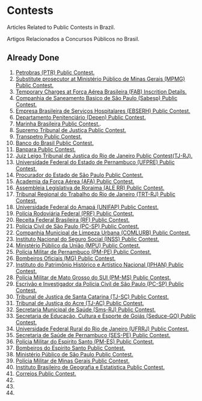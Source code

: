 # Contests

Articles Related to Public Contests in Brazil.

Artigos Relacionados a Concursos Públicos no Brasil.

## Already Done

  1. [Petrobras (PTR) Public Contest.](https://github.com/GuilhermeBianeck/Concursos/blob/master/Petrobras_Concursos.md)
  2. [Substitute prosecutor at Ministério Público de Minas Gerais (MPMG) Public Contest.](https://github.com/GuilhermeBianeck/Concursos/blob/master/Promotor_Substituto.md)
  3. [Temporary Charges at Força Aérea Brasileira (FAB) Inscrition Details.](https://github.com/GuilhermeBianeck/Concursos/blob/master/FAB.md)
  4. [Companhia de Saneamento Basico de São Paulo (Sabesp) Public Contest.](https://github.com/GuilhermeBianeck/Concursos/blob/master/SABESP.md)
  5. [Empresa Brasileira de Serviços Hospitalares (EBSERH) Public Contest.](https://github.com/GuilhermeBianeck/Concursos/blob/master/EBSERH.md)
  6. [Departamento Penitenciário (Depen) Public Contest.](https://github.com/GuilhermeBianeck/Concursos/blob/master/DEPEN.md)
  7. [Marinha Brasileira Public Contest.](https://github.com/GuilhermeBianeck/Concursos/blob/master/MarinhaBrasileira.md).
  8. [Supremo Tribunal de Justiça Public Contest.](https://github.com/GuilhermeBianeck/Concursos/blob/master/Stj.md)
  9. [Transpetro Public Contest.](https://github.com/GuilhermeBianeck/Concursos/blob/master/TransPetro.md)
  10. [Banco do Brasil Public Contest.](https://github.com/GuilhermeBianeck/Concursos/blob/master/bb.md)
  11. [Banpara Public Contest.](https://github.com/GuilhermeBianeck/Concursos/blob/master/Banpara.md)
  12. [Juiz Leigo Tribunal de Justiça do Rio de Janeiro Public Contest(TJ-RJ).](https://github.com/GuilhermeBianeck/Concursos/blob/master/juizleigorj.md)
  13. [Universidade Federal do Estado de Pernambuco (UFPRE) Public Contest.](https://github.com/GuilhermeBianeck/Concursos/blob/master/ufrpe.md)
  14. [Procurador do Estado de São Paulo Public Contest.](https://github.com/GuilhermeBianeck/Concursos/blob/master/ProcuradorEstadoSP.md)
  15. [Academia da Força Aérea (AFA) Public Contest.](https://github.com/GuilhermeBianeck/Concursos/blob/master/AFA.md)
  16. [Assembleia Legislativa de Roraima (ALE RR) Public Contest.](https://github.com/GuilhermeBianeck/Concursos/blob/master/ALERR.md)
  17. [Tribunal Regional do Trabalho do Rio de Janeiro (TRT-RJ) Public Contest.](https://github.com/GuilhermeBianeck/Concursos/blob/master/TRT-RJ.md)
  18. [Universidade Federal do Amapá (UNIFAP) Public Contest.](https://github.com/GuilhermeBianeck/Concursos/blob/master/ProcuradorEstadoSP.md)
  19. [Polícia Rodoviária Federal (PRF) Public Contest.](https://github.com/GuilhermeBianeck/Concursos/blob/master/PRF.md)
  20. [Receita Federal Brasileira (RF) Public Contest.](https://github.com/GuilhermeBianeck/Concursos/blob/master/ReceitaFederal.md)
  21. [Polícia Civil de São Paulo (PC-SP) Public Contest.](https://github.com/GuilhermeBianeck/Concursos/blob/master/PC-SP.md)
  22. [Companhia Municipal de Limpeza Urbana (COMLURB) Public Contest.](https://github.com/GuilhermeBianeck/Concursos/blob/master/Comlurb.md)
  23. [Instituto Nacional do Seguro Social (INSS) Public Contest.](https://github.com/GuilhermeBianeck/Concursos/blob/master/INSS.md)
  24. [Ministério Público da União (MPU) Public Contest.](https://github.com/GuilhermeBianeck/Concursos/blob/master/MPU.md)
  25. [Polícia Militar de Pernambuco (PM-PE) Public Contest.](https://github.com/GuilhermeBianeck/Concursos/blob/master/PM-PE.md)
  26. [Bombeiros Oficiais (MG) Public Contest.](https://github.com/GuilhermeBianeck/Concursos/blob/master/BombeiroMG.md)
  27. [Instituto do Patrimônio Histórico e Artístico Nacional (IPHAN) Public Contest.](https://github.com/GuilhermeBianeck/Concursos/blob/master/IPHAN.md)
  28. [Polícia Militar de Mato Grosso do SUl (PM-MS) Public Contest.](https://github.com/GuilhermeBianeck/Concursos/blob/master/PMMS.md)
  29. [Escrivão e Investigador da Polícia Civil de São Paulo (PC-SP) Public Contest.](https://github.com/GuilhermeBianeck/Concursos/blob/master/PCSP2.md)
  30. [Tribunal de Justiça de Santa Catarina (TJ-SC) Public Contest.](https://github.com/GuilhermeBianeck/Concursos/blob/master/TjSc.md)
  31. [Tribunal de Justiça do Acre (TJ-AC) Public Contest.](https://github.com/GuilhermeBianeck/Concursos/blob/master/TJAC.md)
  32. [Secretaria Municipal de Saúde (Sms-RJ) Public Contest.](https://github.com/GuilhermeBianeck/Concursos/blob/master/smsrj.md)
  33. [Secretaria de Educação, Cultura e Esporte de Goiás  (Seduce-GO) Public Contest.](https://github.com/GuilhermeBianeck/Concursos/blob/master/SeduceGo.md)
  34. [Universidade Federal Rural do Rio de Janeiro (UFRRJ) Public Contest.](https://github.com/GuilhermeBianeck/Concursos/blob/master/Ufrrj.md)
  35. [Secretaria de Saúde de Pernambuco (SES-PE) Public Contest.](https://github.com/GuilhermeBianeck/Concursos/blob/master/SESPe.md)
  36. [Polícia Militar do Espirito Santo (PM-ES) Public Contest.](https://github.com/GuilhermeBianeck/Concursos/blob/master/PM-ES.md)
  37. [Bombeiros do Espirito Santo Public Contest.](https://github.com/GuilhermeBianeck/Concursos/blob/master/Bombeiros-ES.md)
  38. [Ministério Público de São Paulo Public Contest.](https://github.com/GuilhermeBianeck/Concursos/blob/master/MPSP.md)
  39. [Polícia Militar de Minas Gerais Public Contest.](https://github.com/GuilhermeBianeck/Concursos/blob/master/PMMG)
  40. [Instituto Brasileiro de Geografia e Estatistica Public Contest.](https://github.com/GuilhermeBianeck/Concursos/blob/master/IBGE.md)
  41. [Correios Public Contest.](https://github.com/GuilhermeBianeck/Concursos/blob/master/Correios.md)
  42.
  43.
  44.
  
  
  
  
  
  
  
  
